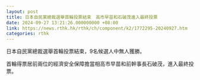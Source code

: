 ```yaml
---
layout: post
title: 日本自民黨總裁選舉首輪投票結束　高市早苗和石破茂進入最終投票
date: 2024-09-27 13:21:26.000000000 +08:00
link: https://news.rthk.hk/rthk/ch/component/k2/1772295-20240927.htm
categories: rthk
---
```


日本自民黨總裁選舉首輪投票結束，9名候選人中無人獲勝。

首輪得票居前兩位的經濟安全保障擔當相高市早苗和前幹事長石破茂，進入最終投票。
